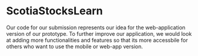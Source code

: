 # ScotiaStocksLearn

Our code for our submission represents our idea for the web-application version of our prototype. To further improve our application, we would look at adding more functionalities and features so that its more accessbile for others who want to use the mobile or web-app version.

